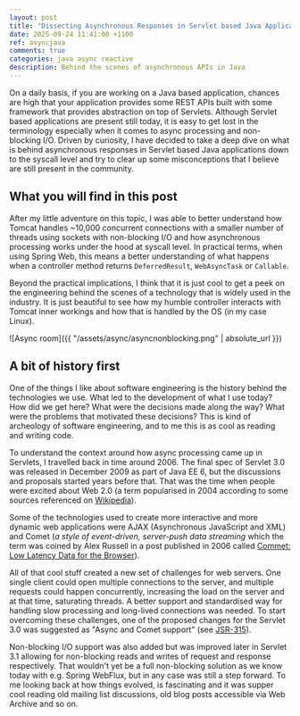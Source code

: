 ```yaml
---
layout: post
title: "Dissecting Asynchronous Responses in Servlet based Java Applications"
date: 2025-09-24 11:41:00 +1100
ref: asyncjava
comments: true
categories: java async reactive
description: Behind the scenes of asynchronous APIs in Java
---
```


On a daily basis, if you are working on a Java based application, chances are high that your application provides some REST APIs built with some framework that provides abstraction on top of Servlets. Although Servlet based applications are present still today, it is easy to get lost in the terminology especially when it comes to async processing and non-blocking I/O. Driven by curiosity, I have decided to take a deep dive on what is behind asynchronous responses in Servlet based Java applications down to the syscall level and try to clear up some misconceptions that I believe are still present in the community.


## What you will find in this post

After my little adventure on this topic, I was able to better understand how Tomcat handles ~10,000 concurrent connections with a smaller number of threads using sockets with non-blocking I/O and how asynchronous processing works under the hood at syscall level. In practical terms, when using Spring Web, this means a better understanding of what happens when a controller method returns `DeferredResult`, `WebAsyncTask` or `Callable`. 

Beyond the practical implications, I think that it is just cool to get a peek on the engineering behind the scenes of a technology that is widely used in the industry. It is just beautiful to see how my humble controller interacts with Tomcat inner workings and how that is handled by the OS (in my case Linux).

![Async room]({{ "/assets/async/asyncnonblocking.png" | absolute_url }})

## A bit of history first

One of the things I like about software engineering is the history behind the technologies we use. What led to the development of what I use today? How did we get here? What were the decisions made along the way? What were the problems that motivated these decisions? This is kind of archeology of software engineering, and to me this is as cool as reading and writing code.

To understand the context around how async processing came up in Servlets, I travelled back in time around 2006. The final spec of Servlet 3.0 was released in December 2009 as part of Java EE 6, but the discussions and proposals started years before that. That was the time when people were excited about Web 2.0 (a term popularised in 2004 according to some sources referenced on [Wikipedia](https://en.wikipedia.org/wiki/Web_2.0)). 

Some of the technologies used to create more interactive and more dynamic web applications were AJAX (Asynchronous JavaScript and XML) and Comet (_a style of event-driven, server-push data streaming_ which the term was coined by Alex Russell in a post published in 2006 called [Commet: Low Latency Data for the Browser](https://infrequently.org/2006/03/comet-low-latency-data-for-the-browser/)). 

All of that cool stuff created a new set of challenges for web servers. One single client could open multiple connections to the server, and multiple requests could happen concurrently, increasing the load on the server and at that time, saturating threads. A better support and standardised way for handling slow processing and long-lived connections was needed. To start overcoming these challenges, one of the proposed changes for the Servlet 3.0 was suggested as "Async and Comet support" (see [JSR-315](https://jcp.org/en/jsr/detail?id=315)).

Non-blocking I/O support was also added but was improved later in Servlet 3.1 allowing for non-blocking reads and writes of request and response respectively. That wouldn't yet be a full non-blocking solution as we know today with e.g. Spring WebFlux, but in any case was still a step forward. To me looking back at how things evolved, is fascinating and it was supper cool reading old mailing list discussions, old blog posts accessible via Web Archive and so on.

